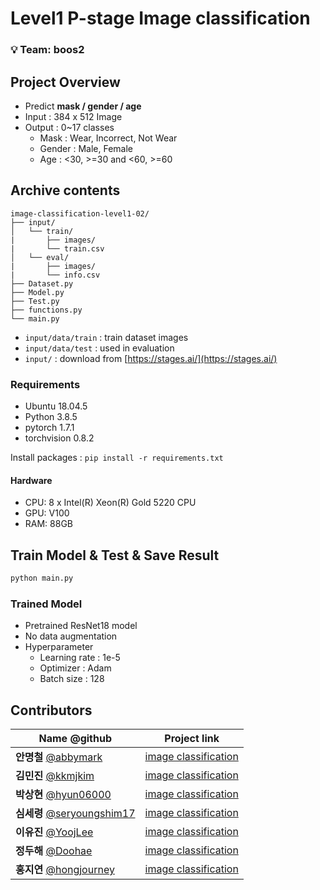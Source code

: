# Level1 P-stage Image classification

### 💡 **Team: boos2**

## Project Overview

- Predict **mask / gender / age**
- Input : 384 x 512 Image
- Output : 0~17 classes 
    - Mask : Wear, Incorrect, Not Wear
    - Gender : Male, Female
    - Age : <30, >=30 and <60, >=60

## Archive contents

```
image-classification-level1-02/
├── input/
│   └── train/
|		├── images/
|		└── train.csv
│   └── eval/
|		├── images/
|		└── info.csv
├── Dataset.py
├── Model.py
├── Test.py
├── functions.py
└── main.py
```

- ```input/data/train``` : train dataset images
- ```input/data/test``` : used in evaluation
- ```input/``` : download from [https://stages.ai/](https://stages.ai/)

### Requirements

- Ubuntu 18.04.5
- Python 3.8.5
- pytorch 1.7.1
- torchvision 0.8.2

Install packages :  `pip install -r requirements.txt` 

#### Hardware

- CPU: 8 x Intel(R) Xeon(R) Gold 5220 CPU
- GPU: V100
- RAM: 88GB

## Train Model & Test & Save Result

```bash
python main.py
```

### Trained Model

- Pretrained ResNet18 model
- No data augmentation
- Hyperparameter
    - Learning rate : 1e-5
    - Optimizer : Adam
    - Batch size : 128

## Contributors

| **Name** @github                                             | **Project link**                                             |
| ------------------------------------------------------------ | ------------------------------------------------------------ |
| **안명철** [@abbymark](https://github.com/abbymark)          | [image classification](https://github.com/boostcampaitech2/image-classification-level1-02/tree/amc_T2126) |
| **김민진** [@kkmjkim](https://github.com/kkmjkim)            | [image classification](https://github.com/boostcampaitech2/image-classification-level1-02/tree/minjin) |
| **박상현** [@hyun06000](https://github.com/hyun06000)        | [image classification](https://github.com/boostcampaitech2/image-classification-level1-02/tree/Sang-hyun) |
| **심세령** [@seryoungshim17](https://github.com/seryoungshim17) | [image classification](https://github.com/boostcampaitech2/image-classification-level1-02/tree/seryoung) |
| **이유진** [@YoojLee](https://github.com/YoojLee)            | [image classification](https://github.com/boostcampaitech2/image-classification-level1-02/tree/yujin) |
| **정두해** [@Doohae](https://github.com/Doohae)              | [image classification](https://github.com/boostcampaitech2/image-classification-level1-02/tree/doohae) |
| **홍지연** [@hongjourney](https://github.com/hongjourney)    | [image classification](https://github.com/boostcampaitech2/image-classification-level1-02/tree/jiyeon) |
